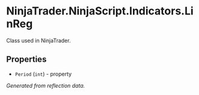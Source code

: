 # NinjaTrader.NinjaScript.Indicators.LinReg
Class used in NinjaTrader.

## Properties
- `Period` (`int`) - property

*Generated from reflection data.*
